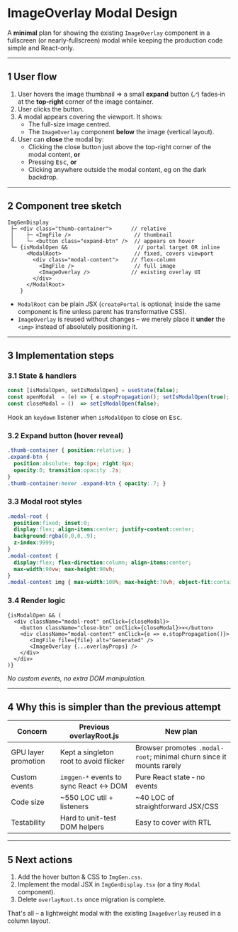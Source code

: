 # ImageOverlay Modal Design

A **minimal** plan for showing the existing `ImageOverlay` component in a fullscreen (or nearly-fullscreen) modal while keeping the production code simple and React-only.

---
## 1  User flow
1. User hovers the image thumbnail ⇒ a small **expand** button (`⤢`) fades‐in at the **top-right** corner of the image container.
2. User clicks the button.
3. A modal appears covering the viewport.  It shows:
   * The full-size image centred.
   * The `ImageOverlay` component **below** the image (vertical layout).
4. User can **close** the modal by:
   * Clicking the close button just above the top-right corner of the modal content, **or**
   * Pressing <kbd>Esc</kbd>, **or**
   * Clicking anywhere outside the modal content, eg on the dark backdrop.

---
## 2  Component tree sketch
```
ImgGenDisplay
 ├─ <div class="thumb-container">      // relative
 │    ├─ <ImgFile />                    // thumbnail
 │    └─ <button class="expand-btn" />  // appears on hover
 └─ {isModalOpen &&                      // portal target OR inline
      <ModalRoot>                       // fixed, covers viewport
        <div class="modal-content">    // flex-column
          <ImgFile />                   // full image
          <ImageOverlay />             // existing overlay UI
        </div>
      </ModalRoot>
    }
```

* `ModalRoot` can be plain JSX (`createPortal` is optional; inside the same component is fine unless parent has transformative CSS).
* `ImageOverlay` is reused without changes – we merely place it **under** the `<img>` instead of absolutely positioning it.

---
## 3  Implementation steps
### 3.1 State & handlers
```ts
const [isModalOpen, setIsModalOpen] = useState(false);
const openModal  = (e) => { e.stopPropagation(); setIsModalOpen(true); };
const closeModal = ()  => setIsModalOpen(false);
```
Hook an `keydown` listener when `isModalOpen` to close on <kbd>Esc</kbd>.

### 3.2 Expand button (hover reveal)
```css
.thumb-container { position:relative; }
.expand-btn {
  position:absolute; top:8px; right:8px;
  opacity:0; transition:opacity .2s;
}
.thumb-container:hover .expand-btn { opacity:.7; }
```

### 3.3 Modal root styles
```css
.modal-root {
  position:fixed; inset:0;
  display:flex; align-items:center; justify-content:center;
  background:rgba(0,0,0,.9);
  z-index:9999;
}
.modal-content {
  display:flex; flex-direction:column; align-items:center;
  max-width:90vw; max-height:90vh;
}
.modal-content img { max-width:100%; max-height:70vh; object-fit:contain; }
```

### 3.4 Render logic
```tsx
{isModalOpen && (
  <div className="modal-root" onClick={closeModal}>
    <button className="close-btn" onClick={closeModal}>✕</button>
    <div className="modal-content" onClick={e => e.stopPropagation()}>
       <ImgFile file={file} alt="Generated" />
       <ImageOverlay {...overlayProps} />
    </div>
  </div>
)}
```

*No custom events, no extra DOM manipulation.*

---
## 4  Why this is simpler than the previous attempt
| Concern | Previous overlayRoot.js | New plan |
|---------|-------------------------|-----------|
| GPU layer promotion | Kept a singleton root to avoid flicker | Browser promotes `.modal-root`; minimal churn since it mounts rarely |
| Custom events | `imggen-*` events to sync React ↔️ DOM | Pure React state ‑ no events |
| Code size | ~550 LOC util + listeners | ~40 LOC of straightforward JSX/CSS |
| Testability | Hard to unit-test DOM helpers | Easy to cover with RTL |

---
## 5  Next actions
1. Add the hover button & CSS to `ImgGen.css`.
2. Implement the modal JSX in `ImgGenDisplay.tsx` (or a tiny `Modal` component).
3. Delete `overlayRoot.ts` once migration is complete.

That's all – a lightweight modal with the existing `ImageOverlay` reused in a column layout.
